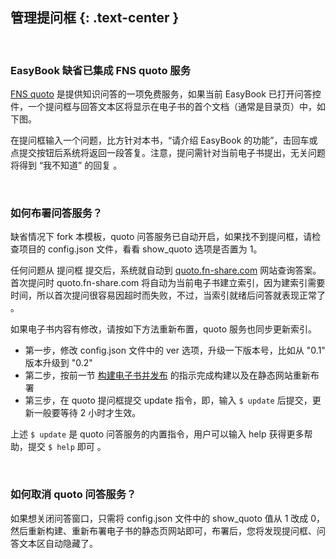 管理提问框 {: .text-center }
----------

&nbsp;

### EasyBook 缺省已集成 FNS quoto 服务

[FNS quoto](https://quoto.fn-share.com) 是提供知识问答的一项免费服务，如果当前 EasyBook 已打开问答控件，一个提问框与回答文本区将显示在电子书的首个文档（通常是目录页）中，如下图。

在提问框输入一个问题，比方针对本书，“请介绍 EasyBook 的功能”，击回车或点提交按钮后系统将返回一段答复。注意，提问需针对当前电子书提出，无关问题将得到 “我不知道” 的回复 。

&nbsp;

### 如何布署问答服务？

缺省情况下 fork 本模板，quoto 问答服务已自动开启，如果找不到提问框，请检查项目的 config.json 文件，看看 show_quoto 选项是否置为 1。

任何问题从 提问框 提交后，系统就自动到 [quoto.fn-share.com](https://quoto.fn-share.com) 网站查询答案。首次提问时 quoto.fn-share.com 将自动为当前电子书建立索引，因为建索引需要时间，所以首次提问很容易因超时而失败，不过，当索引就绪后问答就表现正常了 。

如果电子书内容有修改，请按如下方法重新布置，quoto 服务也同步更新索引。

- 第一步，修改 config.json 文件中的 ver 选项，升级一下版本号，比如从 "0.1" 版本升级到 "0.2"
- 第二步，按前一节 [构建电子书并发布](#2.3) 的指示完成构建以及在静态网站重新布署
- 第三步，在 quoto 提问框提交 update 指令，即，输入 `$ update` 后提交，更新一般要等待 2 小时才生效。

上述 `$ update` 是 quoto 问答服务的内置指令，用户可以输入 help 获得更多帮助，提交 `$ help` 即可 。

&nbsp;

### 如何取消 quoto 问答服务？

如果想关闭问答窗口，只需将 config.json 文件中的 show_quoto 值从 1 改成 0，然后重新构建、重新布署电子书的静态页网站即可，布署后，您将发现提问框、问答文本区自动隐藏了。
